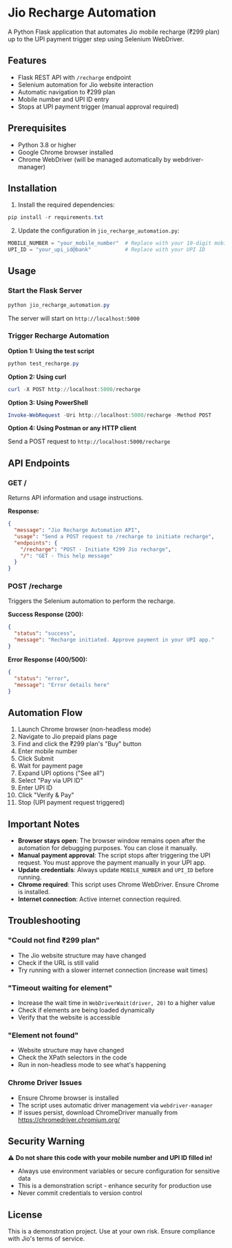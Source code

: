 # Jio Recharge Automation

A Python Flask application that automates Jio mobile recharge (₹299 plan) up to the UPI payment trigger step using Selenium WebDriver.

## Features

- Flask REST API with `/recharge` endpoint
- Selenium automation for Jio website interaction
- Automatic navigation to ₹299 plan
- Mobile number and UPI ID entry
- Stops at UPI payment trigger (manual approval required)

## Prerequisites

- Python 3.8 or higher
- Google Chrome browser installed
- Chrome WebDriver (will be managed automatically by webdriver-manager)

## Installation

1. Install the required dependencies:

```powershell
pip install -r requirements.txt
```

2. Update the configuration in `jio_recharge_automation.py`:

```python
MOBILE_NUMBER = "your_mobile_number"  # Replace with your 10-digit mobile number
UPI_ID = "your_upi_id@bank"           # Replace with your UPI ID
```

## Usage

### Start the Flask Server

```powershell
python jio_recharge_automation.py
```

The server will start on `http://localhost:5000`

### Trigger Recharge Automation

**Option 1: Using the test script**

```powershell
python test_recharge.py
```

**Option 2: Using curl**

```powershell
curl -X POST http://localhost:5000/recharge
```

**Option 3: Using PowerShell**

```powershell
Invoke-WebRequest -Uri http://localhost:5000/recharge -Method POST
```

**Option 4: Using Postman or any HTTP client**

Send a POST request to `http://localhost:5000/recharge`

## API Endpoints

### GET /

Returns API information and usage instructions.

**Response:**
```json
{
  "message": "Jio Recharge Automation API",
  "usage": "Send a POST request to /recharge to initiate recharge",
  "endpoints": {
    "/recharge": "POST - Initiate ₹299 Jio recharge",
    "/": "GET - This help message"
  }
}
```

### POST /recharge

Triggers the Selenium automation to perform the recharge.

**Success Response (200):**
```json
{
  "status": "success",
  "message": "Recharge initiated. Approve payment in your UPI app."
}
```

**Error Response (400/500):**
```json
{
  "status": "error",
  "message": "Error details here"
}
```

## Automation Flow

1. Launch Chrome browser (non-headless mode)
2. Navigate to Jio prepaid plans page
3. Find and click the ₹299 plan's "Buy" button
4. Enter mobile number
5. Click Submit
6. Wait for payment page
7. Expand UPI options ("See all")
8. Select "Pay via UPI ID"
9. Enter UPI ID
10. Click "Verify & Pay"
11. Stop (UPI payment request triggered)

## Important Notes

- **Browser stays open**: The browser window remains open after the automation for debugging purposes. You can close it manually.
- **Manual payment approval**: The script stops after triggering the UPI request. You must approve the payment manually in your UPI app.
- **Update credentials**: Always update `MOBILE_NUMBER` and `UPI_ID` before running.
- **Chrome required**: This script uses Chrome WebDriver. Ensure Chrome is installed.
- **Internet connection**: Active internet connection required.

## Troubleshooting

### "Could not find ₹299 plan"

- The Jio website structure may have changed
- Check if the URL is still valid
- Try running with a slower internet connection (increase wait times)

### "Timeout waiting for element"

- Increase the wait time in `WebDriverWait(driver, 20)` to a higher value
- Check if elements are being loaded dynamically
- Verify that the website is accessible

### "Element not found"

- Website structure may have changed
- Check the XPath selectors in the code
- Run in non-headless mode to see what's happening

### Chrome Driver Issues

- Ensure Chrome browser is installed
- The script uses automatic driver management via `webdriver-manager`
- If issues persist, download ChromeDriver manually from https://chromedriver.chromium.org/

## Security Warning

⚠️ **Do not share this code with your mobile number and UPI ID filled in!**

- Always use environment variables or secure configuration for sensitive data
- This is a demonstration script - enhance security for production use
- Never commit credentials to version control

## License

This is a demonstration project. Use at your own risk. Ensure compliance with Jio's terms of service.
